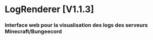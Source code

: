 # LogRenderer [V1.1.3]

### Interface web pour la visualisation des logs des serveurs Minecraft/Bungeecord